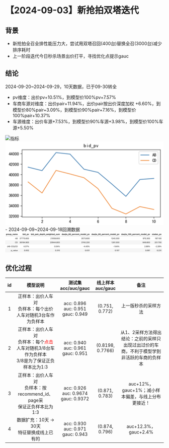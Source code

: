 # 【2024-09-03】新抢拍双塔迭代
## 背景
- 新抢拍全召全排性能压力大，尝试用双塔召回(400台)替换全召(3000台)减少排序耗时
- 上一阶段迭代今日秒杀场景出价打平，寻找优化点提示gauc

## 结论
2024-09-20~2024-09-29，10天数据，已于09-30转全
- pv维度：出价pv+10.51%，到模型价100%pv+7.57%
- 车商车源对维度：出价pair+11.94%，出价pair按出价深度加权 +6.60%，到模型价80%pair+3.09%，到模型价90%pair+7.16%，到模型价100%pair+10.37%
- 车源维度：出价车源+7.53%，到模型价90%车源+3.98%，到模型价100%车源+5.50%
<img src="./pic/resss.png" alt="指标" width="666" />
<img src="./pic/bid curve.png" alt="出价曲线" width="666" />
- 2024-09-09~2024-09-18回溯数据
<img src="./pic/retrace.png" alt="回溯指标" width="666" />

## 优化过程
| id  | 模型说明 | 测试集acc/auc/gauc|	线上样本auc/gauc |	备注   |
|:---:|:---:|:---:|:---:|:---:|
| 1 | 正样本：出价人车对<br>负样本：每个出价人车对随机3台车作为负样本 | acc: 0.896<br>auc: 0.951<br>gauc: 0.949| (0.751, 0.772)| 上一版秒杀的采样方法|
| 2|  正样本：出价人车对<br>负样本：每个<span style="color:red">点击</span>人车对随机3/8台车作为负样本<br>3/8是为了保证正负样本比为1:3  | acc: 0.940<br>auc: 0.961<br>gauc: 0.951 | (0.8198, 0.7766)|从1、2采样方法得出结论：之前的采样只出现过出过价的车商，不利于模型学到非活跃的车商的负样本|
| 3 | 正样本：出价人车对<br>负样本：按recommend_id、page采<br>保证正负样本比为1:3 | acc: 0.926<br>auc: 0.9674<br>gauc: 0.9372 | (0.871, 0.783)|auc+12%，gauc+1%；减小样本偏差，与线上分布更接近！|
| 4 | 数据扩充：10天 → 30天<br>特征替换成线上已有的 | acc: 0.930<br>auc: 0.971<br>gauc: 0.943 | (0.874, 0.796)|auc+12.3%，gauc+2.4%|
